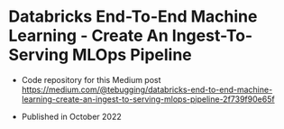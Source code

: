 # Databricks End-To-End Machine Learning - Create An Ingest-To-Serving MLOps Pipeline

- Code repository for this Medium post https://medium.com/@tebugging/databricks-end-to-end-machine-learning-create-an-ingest-to-serving-mlops-pipeline-2f739f90e65f

- Published in October 2022
